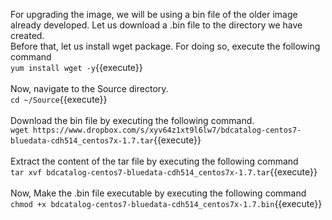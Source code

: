 For upgrading the image, we will be using a bin file of the older image already developed. Let us download a .bin file to the directory we have created. 
<br>
Before that, let us install wget package. For doing so, execute the following command
<br>
`yum install wget -y`{{execute}}
<br>
<br>
Now, navigate to the Source directory.
<br>
`cd ~/Source`{{execute}}
<br>
<br>
Download the bin file by executing the following command.
<br>
`wget https://www.dropbox.com/s/xyv64z1xt9l6lw7/bdcatalog-centos7-bluedata-cdh514_centos7x-1.7.tar`{{execute}}
<br><br>
Extract the content of the tar file by executing the following command
<br>`tar xvf bdcatalog-centos7-bluedata-cdh514_centos7x-1.7.tar`{{execute}}
<br><br>
Now, Make the .bin file executable by executing the following command<br>
`chmod +x bdcatalog-centos7-bluedata-cdh514_centos7x-1.7.bin`{{execute}}

